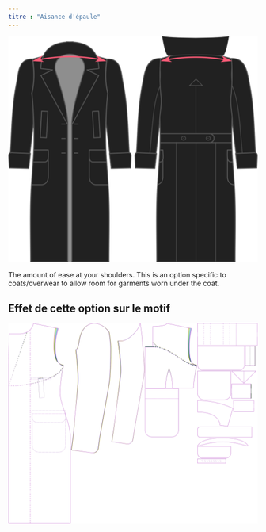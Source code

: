 ```yaml
---
titre : "Aisance d'épaule"
---
```


![Shoulder ease](./shoulderease.svg)

The amount of ease at your shoulders. This is an option specific to coats/overwear to allow room for garments worn under the coat.

## Effet de cette option sur le motif

![Cette image montre l'effet de cette option en superposant plusieurs variantes qui ont une valeur différente pour cette option](carlton_shoulderease_sample.svg "Effet de cette option sur le modèle")
